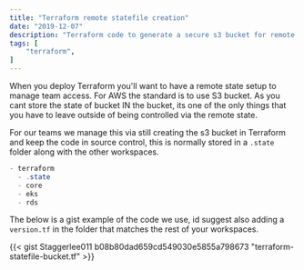 ```yaml
---
title: "Terraform remote statefile creation"
date: "2019-12-07"
description: "Terraform code to generate a secure s3 bucket for remote state"
tags: [
    "terraform",
]
---
```


When you deploy Terraform you'll want to have a remote state setup to manage team access. For AWS the standard is to use S3 bucket. As you cant store the state of bucket IN the bucket, its one of the only things that you have to leave outside of being controlled via the remote state.

For our teams we manage this via still creating the s3 bucket in Terraform and keep the code in source control, this is normally stored in a `.state` folder along with the other workspaces.

``` c#
- terraform
  - .state
  - core
  - eks
  - rds
```

The below is a gist example of the code we use, id suggest also adding a `version.tf` in the folder that matches the rest of your workspaces.

{{< gist Staggerlee011 b08b80dad659cd549030e5855a798673 "terraform-statefile-bucket.tf" >}}
